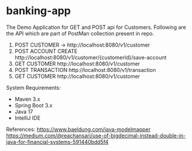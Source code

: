 # banking-app
The Demo Application for GET and POST api for Customers.
Following are the API which are part of PostMan collection present in repo.
1. POST CUSTOMER -> http://localhost:8080/v1/customer
2. POST ACCOUNT CREATE http://localhost:8080/v1/customer/{customerId}/save-account 
3. GET CUSTOMER  http://localhost:8080/v1/customer
4. POST TRANSACTION  http://localhost:8080/v1/transaction
5. GET CUSTOMER http://localhost:8080/v1/customer


System Requirements:
- Maven 3.x
- Spring Boot 3.x
- Java 17
- IntelliJ IDE


References:
https://www.baeldung.com/java-modelmapper
https://medium.com/@reachansari/use-of-bigdecimal-instead-double-in-java-for-financial-systems-591440bdd5f4